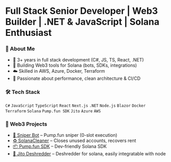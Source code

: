 # Full Stack Senior Developer | Web3 Builder | .NET & JavaScript | Solana Enthusiast


### 🧠 About Me

- 🧰 3+ years in full stack development (C#, JS, TS, React, .NET)
- 🧱 Building Web3 tools for Solana (bots, SDKs, integrations)
- ☁️ Skilled in AWS, Azure, Docker, Terraform
- 🔁 Passionate about performance, clean architecture & CI/CD


### 🛠️ Tech Stack

`C#` `JavaScript` `TypeScript` `React` `Next.js`  `.NET` `Node.js` `Blazor` `Docker` `Terraform`  `Solana` `Pump.fun SDK` `Jito` `Azure` `AWS`

### 🚀 Web3 Projects

- [🔫 Sniper Bot](https://github.com/D3AD-E/Solana-sniper-bot) – Pump.fun sniper (0-slot execution)
- [♻️ SolanaCleaner](https://github.com/D3AD-E/SolanaCleaner) – Closes unused accounts, recovers rent
- [📦 Pump.fun SDK](https://github.com/D3AD-E/pumpdotfun-repumped-sdk) – Dev-friendly Solana SDK
- [🧠 Jito Deshredder](https://github.com/D3AD-E/jito-shred-mod) – Deshredder for solana, easily integratable with node

